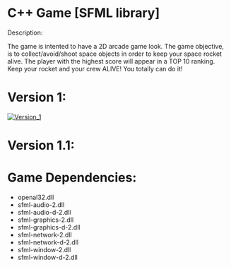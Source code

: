 # C++ Game [SFML library]
<p>Description:</p>
The game is intented to have a 2D arcade game look. The game objective, is to collect/avoid/shoot space objects in order to keep your space rocket alive. The player with the highest score will appear in a TOP 10 ranking. Keep your rocket and your crew ALIVE! You totally can do it! 

# Version 1:
<a href="https://ibb.co/nfUrET"><img src="https://preview.ibb.co/g1yU18/Version_1.png" alt="Version_1" border="0"></a>

# Version 1.1:


# Game Dependencies:
<ul>
<li>openal32.dll
<li>sfml-audio-2.dll
<li>sfml-audio-d-2.dll
<li>sfml-graphics-2.dll
<li>sfml-graphics-d-2.dll
<li>sfml-network-2.dll
<li>sfml-network-d-2.dll
<li>sfml-window-2.dll
<li>sfml-window-d-2.dll
 </ul>
